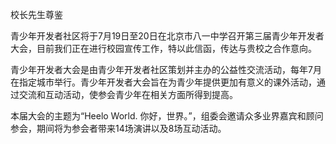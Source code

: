 校长先生尊鉴

青少年开发者社区将于7月19日至20日在北京市八一中学召开第三届青少年开发者大会，目前我们正在进行校园宣传工作，特以此信函，传达与贵校之合作意向。

青少年开发者大会是由青少年开发者社区策划并主办的公益性交流活动，每年7月在指定城市举行。青少年开发者大会旨在为青少年提供更加有意义的课外活动，通过交流和互动活动，使参会青少年在相关方面所得到提高。

本届大会的主题为“Heelo World. 你好，世界。”，组委会邀请众多业界嘉宾和顾问参会，期间将为参会者带来14场演讲以及8场互动活动。

